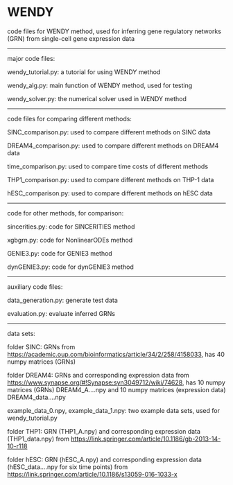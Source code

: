 # WENDY
code files for WENDY method, used for inferring gene regulatory networks (GRN) from single-cell gene expression data

-----------------------------------------------------------
major code files:

wendy_tutorial.py: a tutorial for using WENDY method

wendy_alg.py: main function of WENDY method, used for testing

wendy_solver.py: the numerical solver used in WENDY method

-----------------------------------------------------------
code files for comparing different methods:

SINC_comparison.py: used to compare different methods on SINC data

DREAM4_comparison.py: used to compare different methods on DREAM4 data

time_comparison.py: used to compare time costs of different methods

THP1_comparison.py: used to compare different methods on THP-1 data

hESC_comparison.py: used to compare different methods on hESC data

-----------------------------------------------------------
code for other methods, for comparison:

sincerities.py: code for SINCERITIES method

xgbgrn.py: code for NonlinearODEs method

GENIE3.py: code for GENIE3 method

dynGENIE3.py: code for dynGENIE3 method

-----------------------------------------------------------
auxiliary code files:

data_generation.py: generate test data

evaluation.py: evaluate inferred GRNs

-----------------------------------------------------------
data sets:

folder SINC: GRNs from https://academic.oup.com/bioinformatics/article/34/2/258/4158033, has 40 numpy matrices (GRNs)

folder DREAM4: GRNs and corresponding expression data from https://www.synapse.org/#!Synapse:syn3049712/wiki/74628, has 10 numpy matrices (GRNs) DREAM4_A....npy and 10 numpy matrices (expression data) DREAM4_data....npy

example_data_0.npy, example_data_1.npy: two example data sets, used for wendy_tutorial.py

folder THP1: GRN (THP1_A.npy) and corresponding expression data (THP1_data.npy) from https://link.springer.com/article/10.1186/gb-2013-14-10-r118

folder hESC: GRN (hESC_A.npy) and corresponding expression data (hESC_data....npy for six time points) from https://link.springer.com/article/10.1186/s13059-016-1033-x
